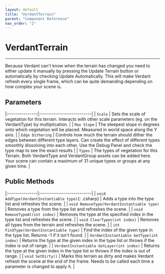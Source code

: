 ```yaml
---
layout: default
title: "VerdantTerrain"
parent: "Component Reference"
nav_order: "2"
---
```


# VerdantTerrain

*******

Because Verdant can't know when the terrain has changed you need to either update it manually by pressing the Update Terrain button or automatically by checking Update Automatically. This will make Verdant refresh every single frame, which can be quite demanding depending on how complex your scene is.

## Parameters

|:---------------|:--------------------------|
| `Scale` | Sets the scale of vegetation for this terrain. Interacts with other scale parameters (eg. on the VerdantType) by multiplication. |
| `Max Slope` | The steepest slope in degrees onto which vegetation will be placed. Measured in world space along the Y axis. |
| `Edge Dithering` | Controls how much the terrain should dither the edges between different type layers. Can create the effect of different types smoothly dissolving into each other. Use the Debug Panel and check the type map to see the exact results |
| `Types` | The types of vegetation for this Terrain. Both VerdantType and VerdantGroup assets can be added here. Your scene can contain a maximum of 31 unique types or groups at any given time. |

## Public Methods

|:---------------|:--------------------------|
| `void AddType(VerdantInstantiable type)`{: .csharp} | Adds a type into the type list and refreshes the scene. |
| `void RemoveType(VerdantInstantiable type)` | Removes a type from the type list and refreshes the scene. |
| `void RemoveTypeAt(int index)` | Removes the type at the specified index in the type list and refreshes the scene. |
| `void ClearTypes(int index)` | Removes all types from the terrain and refreshes the scene. |
| `int FindType(VerdantInstantiable type)` | Find the index of the given type in the type list. Returns -1 if it isn't found. |
| `VerdantInstantiable GetType(int index)` | Returns the type at the given index in the type list or throws if the index is out of range. |
| `VerdantInstantiable GetLayer(int index)` | Returns the type at the given index in the type list or throws if the index is out of range. |
| `void SetDirty()` | Marks this terrain as dirty and makes Verdant refresh the scene at the end of the frame. Needs to be called each time a parameter is changed to apply it. |


